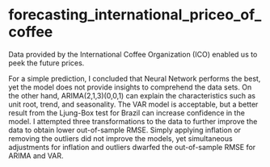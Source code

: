 # forecasting_international_priceo_of_coffee
Data provided by the International Coffee Organization (ICO) enabled us to peek the future prices.
  
  For a simple prediction, I concluded that Neural Network performs the best, yet the model does not provide insights to comprehend the data sets. On the other hand, ARIMA(2,1,3)(0,0,1) can explain the characteristics such as unit root, trend, and seasonality. The VAR model is acceptable, but a better result from the Ljung-Box test for Brazil can increase confidence in the model.
  I attempted three transformations to the data to further improve the data to obtain lower out-of-sample RMSE. Simply applying inflation or removing the outliers did not improve the models, yet simultaneous adjustments for inflation and outliers dwarfed the out-of-sample RMSE for ARIMA and VAR. 
